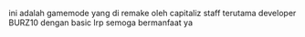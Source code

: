 ini adalah gamemode yang di remake oleh capitaliz staff terutama developer BURZ10 
dengan basic lrp
semoga bermanfaat ya
